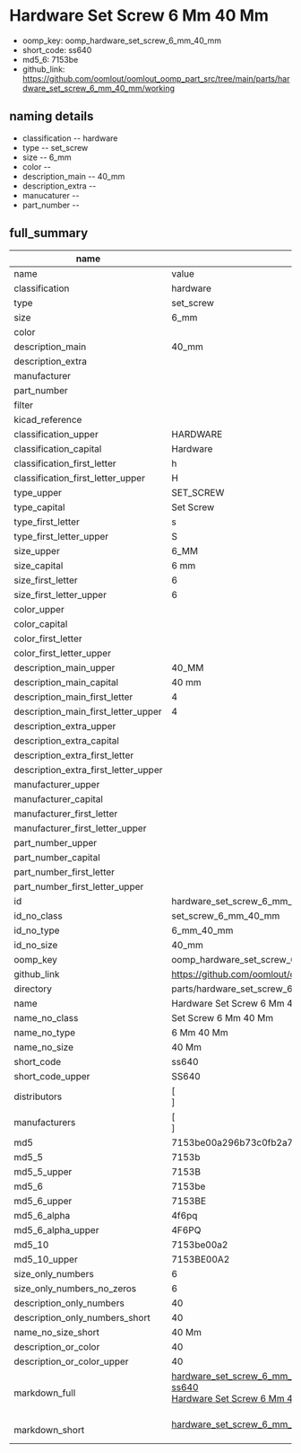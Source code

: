 # Hardware Set Screw 6 Mm 40 Mm

  
* oomp_key: oomp_hardware_set_screw_6_mm_40_mm 
* short_code: ss640
* md5_6: 7153be  
* github_link: https://github.com/oomlout/oomlout_oomp_part_src/tree/main/parts/hardware_set_screw_6_mm_40_mm/working  
## naming details
* classification -- hardware
* type -- set_screw
* size -- 6_mm
* color -- 
* description_main -- 40_mm
* description_extra -- 
* manucaturer -- 
* part_number -- 





## full_summary
| name | value | 
| --- | --- | 
| name | value | 
| classification | hardware | 
| type | set_screw | 
| size | 6_mm | 
| color |  | 
| description_main | 40_mm | 
| description_extra |  | 
| manufacturer |  | 
| part_number |  | 
| filter |  | 
| kicad_reference |  | 
| classification_upper | HARDWARE | 
| classification_capital | Hardware | 
| classification_first_letter | h | 
| classification_first_letter_upper | H | 
| type_upper | SET_SCREW | 
| type_capital | Set Screw | 
| type_first_letter | s | 
| type_first_letter_upper | S | 
| size_upper | 6_MM | 
| size_capital | 6 mm | 
| size_first_letter | 6 | 
| size_first_letter_upper | 6 | 
| color_upper |  | 
| color_capital |  | 
| color_first_letter |  | 
| color_first_letter_upper |  | 
| description_main_upper | 40_MM | 
| description_main_capital | 40 mm | 
| description_main_first_letter | 4 | 
| description_main_first_letter_upper | 4 | 
| description_extra_upper |  | 
| description_extra_capital |  | 
| description_extra_first_letter |  | 
| description_extra_first_letter_upper |  | 
| manufacturer_upper |  | 
| manufacturer_capital |  | 
| manufacturer_first_letter |  | 
| manufacturer_first_letter_upper |  | 
| part_number_upper |  | 
| part_number_capital |  | 
| part_number_first_letter |  | 
| part_number_first_letter_upper |  | 
| id | hardware_set_screw_6_mm_40_mm | 
| id_no_class | set_screw_6_mm_40_mm | 
| id_no_type | 6_mm_40_mm | 
| id_no_size | 40_mm | 
| oomp_key | oomp_hardware_set_screw_6_mm_40_mm | 
| github_link | https://github.com/oomlout/oomlout_oomp_part_src/tree/main/parts/hardware_set_screw_6_mm_40_mm/working | 
| directory | parts/hardware_set_screw_6_mm_40_mm | 
| name | Hardware Set Screw 6 Mm 40 Mm | 
| name_no_class | Set Screw 6 Mm 40 Mm | 
| name_no_type | 6 Mm 40 Mm | 
| name_no_size | 40 Mm | 
| short_code | ss640 | 
| short_code_upper | SS640 | 
| distributors | [<br>] | 
| manufacturers | [<br>] | 
| md5 | 7153be00a296b73c0fb2a7d38f11cc32 | 
| md5_5 | 7153b | 
| md5_5_upper | 7153B | 
| md5_6 | 7153be | 
| md5_6_upper | 7153BE | 
| md5_6_alpha | 4f6pq | 
| md5_6_alpha_upper | 4F6PQ | 
| md5_10 | 7153be00a2 | 
| md5_10_upper | 7153BE00A2 | 
| size_only_numbers | 6 | 
| size_only_numbers_no_zeros | 6 | 
| description_only_numbers | 40 | 
| description_only_numbers_short | 40 | 
| name_no_size_short | 40 Mm | 
| description_or_color | 40 | 
| description_or_color_upper | 40 | 
| markdown_full | [hardware_set_screw_6_mm_40_mm](https://github.com/oomlout/oomlout_oomp_part_src/tree/main/parts/hardware_set_screw_6_mm_40_mm/working)<br>[ss640](https://github.com/oomlout/oomlout_oomp_part_src/tree/main/parts/hardware_set_screw_6_mm_40_mm/working)<br>[Hardware Set Screw 6 Mm 40 Mm](https://github.com/oomlout/oomlout_oomp_part_src/tree/main/parts/hardware_set_screw_6_mm_40_mm/working)<br><br> | 
| markdown_short | [hardware_set_screw_6_mm_40_mm](https://github.com/oomlout/oomlout_oomp_part_src/tree/main/parts/hardware_set_screw_6_mm_40_mm/working)<br><br> | 
